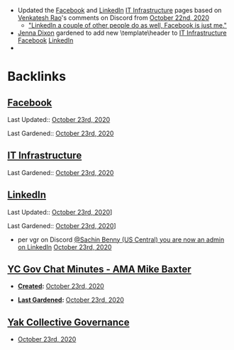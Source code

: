 - Updated the [Facebook](<Facebook.md>) and [LinkedIn](<LinkedIn.md>) [IT Infrastructure](<IT Infrastructure.md>) pages based on [Venkatesh Rao](<Venkatesh Rao.md>)'s comments on Discord from [October 22nd, 2020](<October 22nd, 2020.md>)
    - ["LinkedIn a couple of other people do as well, Facebook is just me."](https://discord.com/channels/692111190851059762/704369362315772044/768733693661151233)
- [Jenna Dixon](<Jenna Dixon.md>) gardened to add new \template\header to [IT Infrastructure](<IT Infrastructure.md>) [Facebook](<Facebook.md>) [LinkedIn](<LinkedIn.md>)
- 

# Backlinks
## [Facebook](<Facebook.md>)
Last Updated:: [October 23rd, 2020](<October 23rd, 2020.md>)

Last Gardened:: [October 23rd, 2020](<October 23rd, 2020.md>)

## [IT Infrastructure](<IT Infrastructure.md>)
Last Gardened:: [October 23rd, 2020](<October 23rd, 2020.md>)

## [LinkedIn](<LinkedIn.md>)
Last Updated:: [October 23rd, 2020](<October 23rd, 2020.md>)]

Last Gardened:: [October 23rd, 2020](<October 23rd, 2020.md>)]

- per vgr on Discord [@Sachin Benny (US Central) you are now an admin on LinkedIn](https://discord.com/channels/692111190851059762/704369362315772044/769048757874196520) [October 23rd, 2020](<October 23rd, 2020.md>)

## [YC Gov Chat Minutes - AMA Mike Baxter](<YC Gov Chat Minutes - AMA Mike Baxter.md>)
- **[Created](<Created.md>):** [October 23rd, 2020](<October 23rd, 2020.md>)

- **[Last Gardened](<Last Gardened.md>):** [October 23rd, 2020](<October 23rd, 2020.md>)

## [Yak Collective Governance](<Yak Collective Governance.md>)
- [October 23rd, 2020](<October 23rd, 2020.md>)

